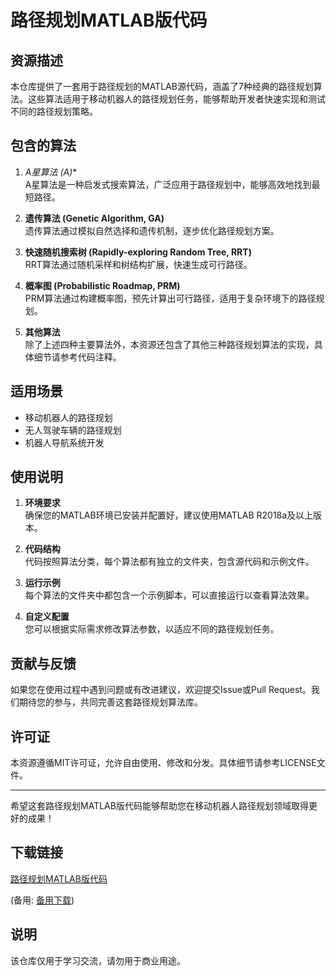 # 路径规划MATLAB版代码

## 资源描述

本仓库提供了一套用于路径规划的MATLAB源代码，涵盖了7种经典的路径规划算法。这些算法适用于移动机器人的路径规划任务，能够帮助开发者快速实现和测试不同的路径规划策略。

## 包含的算法

1. **A星算法 (A*)**  
   A星算法是一种启发式搜索算法，广泛应用于路径规划中，能够高效地找到最短路径。

2. **遗传算法 (Genetic Algorithm, GA)**  
   遗传算法通过模拟自然选择和遗传机制，逐步优化路径规划方案。

3. **快速随机搜索树 (Rapidly-exploring Random Tree, RRT)**  
   RRT算法通过随机采样和树结构扩展，快速生成可行路径。

4. **概率图 (Probabilistic Roadmap, PRM)**  
   PRM算法通过构建概率图，预先计算出可行路径，适用于复杂环境下的路径规划。

5. **其他算法**  
   除了上述四种主要算法外，本资源还包含了其他三种路径规划算法的实现，具体细节请参考代码注释。

## 适用场景

- 移动机器人的路径规划
- 无人驾驶车辆的路径规划
- 机器人导航系统开发

## 使用说明

1. **环境要求**  
   确保您的MATLAB环境已安装并配置好，建议使用MATLAB R2018a及以上版本。

2. **代码结构**  
   代码按照算法分类，每个算法都有独立的文件夹，包含源代码和示例文件。

3. **运行示例**  
   每个算法的文件夹中都包含一个示例脚本，可以直接运行以查看算法效果。

4. **自定义配置**  
   您可以根据实际需求修改算法参数，以适应不同的路径规划任务。

## 贡献与反馈

如果您在使用过程中遇到问题或有改进建议，欢迎提交Issue或Pull Request。我们期待您的参与，共同完善这套路径规划算法库。

## 许可证

本资源遵循MIT许可证，允许自由使用、修改和分发。具体细节请参考LICENSE文件。

---

希望这套路径规划MATLAB版代码能够帮助您在移动机器人路径规划领域取得更好的成果！

## 下载链接
[路径规划MATLAB版代码](https://pan.quark.cn/s/8b11e7503313) 

(备用: [备用下载](https://pan.baidu.com/s/18wSnZGE-duaxZjnX06d9_w?pwd=1234))

## 说明

该仓库仅用于学习交流，请勿用于商业用途。
